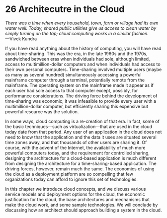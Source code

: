 26 Architecutre in the Cloud
===

_There was a time when every household, town, farm
or village had its own water well. Today, shared public
utilities give us access to clean water by simply turning
on the tap; cloud computing works in a similar fashion._  
—Vivek Kundra

If you have read anything about the history of computing, you will have read about time-sharing. This was the era, in the late 1960s and the 1970s, sandwiched between eras when individuals had sole, although limited, access to multimillion-dollar computers and when individuals had access to their own personal computers. Time-sharing involved multiple users (maybe as many as several hundred) simultaneously accessing a powerful mainframe computer through a terminal, potentially remote from the mainframe. The operating system on the mainframe made it appear as if each user had sole access to that computer except, possibly, for performance considerations. The driving force behind the development of time-sharing was economic; it was infeasible to provide every user with a multimillion-dollar computer, but efficiently sharing this expensive but powerful resource was the solution.

In some ways, cloud computing is a re-creation of that era. In fact, some of the basic techniques—such as virtualization—that are used in the cloud today date from that period. Any user of an application in the cloud does not need to know that the application and the data it uses are situated several time zones away, and that thousands of other users are sharing it. Of course, with the advent of the Internet, the availability of much more powerful computers today, and the requirement for controlled sharing, designing the architecture for a cloud-based application is much different from designing the architecture for a time-sharing-based application. The driving forces, however, remain much the same. The economics of using the cloud as a deployment platform are so compelling that few organizations today can afford to ignore this set of technologies.

In this chapter we introduce cloud concepts, and we discuss various service models and deployment options for the cloud, the economic justification for the cloud, the base architectures and mechanisms that make the cloud work, and some sample technologies. We will conclude by discussing how an architect should approach building a system in the cloud.